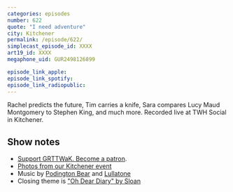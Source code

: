 ```yaml
---
categories: episodes
number: 622
quote: "I need adventure"
city: Kitchener
permalink: /episode/622/
simplecast_episode_id: XXXX
art19_id: XXXX
megaphone_uid: GUR2498126899

episode_link_apple: 
episode_link_spotify: 
episode_link_radiopublic: 
---
```


Rachel predicts the future, Tim carries a knife, Sara compares Lucy Maud Montgomery to Stephen King, and much more. Recorded live at TWH Social in Kitchener.

## Show notes
* [Support GRTTWaK. Become a patron](https://grownupsreadthingstheywroteaskids.com/support/?utm_source=podcast&utm_medium=referral&utm_campaign=622).
* [Photos from our Kitchener event](https://www.facebook.com/pg/grownupsreadthingstheywroteaskids/photos/?tab=album&album_id=10157054990243600)
* Music by [Podington Bear](https://geo.itunes.apple.com/us/artist/podington-bear/id250459572?at=10lR7u&mt=1&app=music) and [Lullatone](https://geo.itunes.apple.com/us/artist/lullatone/id34467705?at=10lR7u&mt=1&app=music)
* Closing theme is ["Oh Dear Diary" by Sloan](http://sloan.spinshop.com/details/9850)